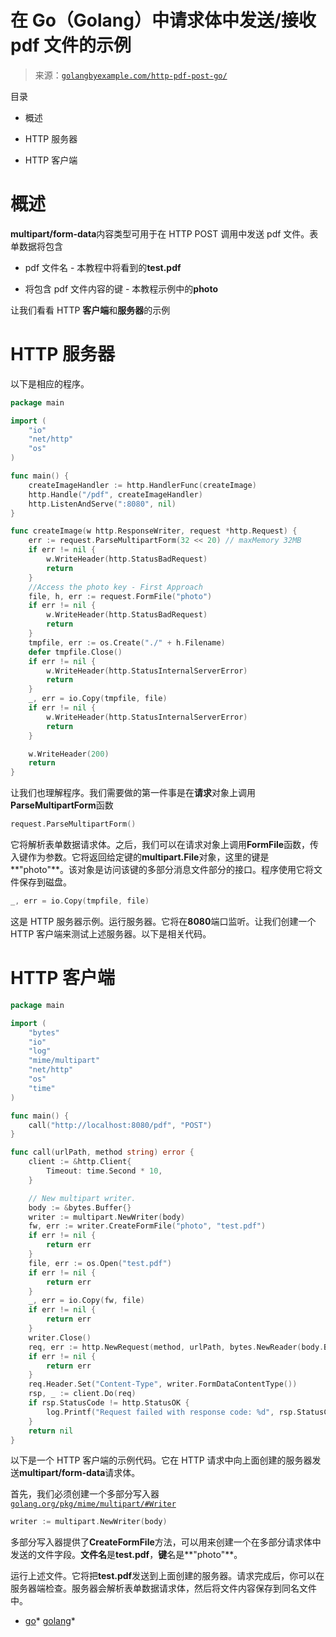 <!--yml

分类：未分类

日期：2024-10-13 06:32:43

-->

# 在 Go（Golang）中请求体中发送/接收 pdf 文件的示例

> 来源：[`golangbyexample.com/http-pdf-post-go/`](https://golangbyexample.com/http-pdf-post-go/)

目录

+   概述

+   HTTP 服务器

+   HTTP 客户端

# **概述**

**multipart/form-data**内容类型可用于在 HTTP POST 调用中发送 pdf 文件。表单数据将包含

+   pdf 文件名 - 本教程中将看到的**test.pdf**

+   将包含 pdf 文件内容的键 - 本教程示例中的**photo**

让我们看看 HTTP **客户端**和**服务器**的示例

# **HTTP 服务器**

以下是相应的程序。

```go
package main

import (
	"io"
	"net/http"
	"os"
)

func main() {
	createImageHandler := http.HandlerFunc(createImage)
	http.Handle("/pdf", createImageHandler)
	http.ListenAndServe(":8080", nil)
}

func createImage(w http.ResponseWriter, request *http.Request) {
	err := request.ParseMultipartForm(32 << 20) // maxMemory 32MB
	if err != nil {
		w.WriteHeader(http.StatusBadRequest)
		return
	}
	//Access the photo key - First Approach
	file, h, err := request.FormFile("photo")
	if err != nil {
		w.WriteHeader(http.StatusBadRequest)
		return
	}
	tmpfile, err := os.Create("./" + h.Filename)
	defer tmpfile.Close()
	if err != nil {
		w.WriteHeader(http.StatusInternalServerError)
		return
	}
	_, err = io.Copy(tmpfile, file)
	if err != nil {
		w.WriteHeader(http.StatusInternalServerError)
		return
	}

	w.WriteHeader(200)
	return
}
```

让我们也理解程序。我们需要做的第一件事是在**请求**对象上调用**ParseMultipartForm**函数

```go
request.ParseMultipartForm()
```

它将解析表单数据请求体。之后，我们可以在请求对象上调用**FormFile**函数，传入键作为参数。它将返回给定键的**multipart.File**对象，这里的键是**"photo"**。该对象是访问该键的多部分消息文件部分的接口。程序使用它将文件保存到磁盘。

```go
_, err = io.Copy(tmpfile, file)
```

这是 HTTP 服务器示例。运行服务器。它将在**8080**端口监听。让我们创建一个 HTTP 客户端来测试上述服务器。以下是相关代码。

# **HTTP 客户端**

```go
package main

import (
	"bytes"
	"io"
	"log"
	"mime/multipart"
	"net/http"
	"os"
	"time"
)

func main() {
	call("http://localhost:8080/pdf", "POST")
}

func call(urlPath, method string) error {
	client := &http.Client{
		Timeout: time.Second * 10,
	}

	// New multipart writer.
	body := &bytes.Buffer{}
	writer := multipart.NewWriter(body)
	fw, err := writer.CreateFormFile("photo", "test.pdf")
	if err != nil {
		return err
	}
	file, err := os.Open("test.pdf")
	if err != nil {
		return err
	}
	_, err = io.Copy(fw, file)
	if err != nil {
		return err
	}
	writer.Close()
	req, err := http.NewRequest(method, urlPath, bytes.NewReader(body.Bytes()))
	if err != nil {
		return err
	}
	req.Header.Set("Content-Type", writer.FormDataContentType())
	rsp, _ := client.Do(req)
	if rsp.StatusCode != http.StatusOK {
		log.Printf("Request failed with response code: %d", rsp.StatusCode)
	}
	return nil
}
```

以下是一个 HTTP 客户端的示例代码。它在 HTTP 请求中向上面创建的服务器发送**multipart/form-data**请求体。

首先，我们必须创建一个多部分写入器 [`golang.org/pkg/mime/multipart/#Writer`](https://golang.org/pkg/mime/multipart/#Writer)

```go
writer := multipart.NewWriter(body)
```

多部分写入器提供了**CreateFormFile**方法，可以用来创建一个在多部分请求体中发送的文件字段。**文件名**是**test.pdf**，**键**名是**"photo"**。

运行上述文件。它将把**test.pdf**发送到上面创建的服务器。请求完成后，你可以在服务器端检查。服务器会解析表单数据请求体，然后将文件内容保存到同名文件中。

+   [go](https://golangbyexample.com/tag/go/)*   [golang](https://golangbyexample.com/tag/golang/)*
